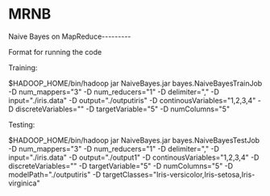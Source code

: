 MRNB
====

Naive Bayes on MapReduce---------

Format for running the code

Training:

$HADOOP_HOME/bin/hadoop jar NaiveBayes.jar bayes.NaiveBayesTrainJob -D num_mappers="3" -D num_reducers="1" -D delimiter="," -D input="./iris.data" -D output="./outputiris" -D continousVariables="1,2,3,4" -D discreteVariables="" -D targetVariable="5" -D numColumns="5"

Testing:

$HADOOP_HOME/bin/hadoop jar NaiveBayes.jar bayes.NaiveBayesTestJob -D num_mappers="3" -D num_reducers="1" -D delimiter="," -D input="./iris.data" -D output="./output1" -D continousVariables="1,2,3,4" -D discreteVariables="" -D targetVariable="5" -D numColumns="5" -D modelPath="./outputiris" -D targetClasses="Iris-versicolor,Iris-setosa,Iris-virginica"


